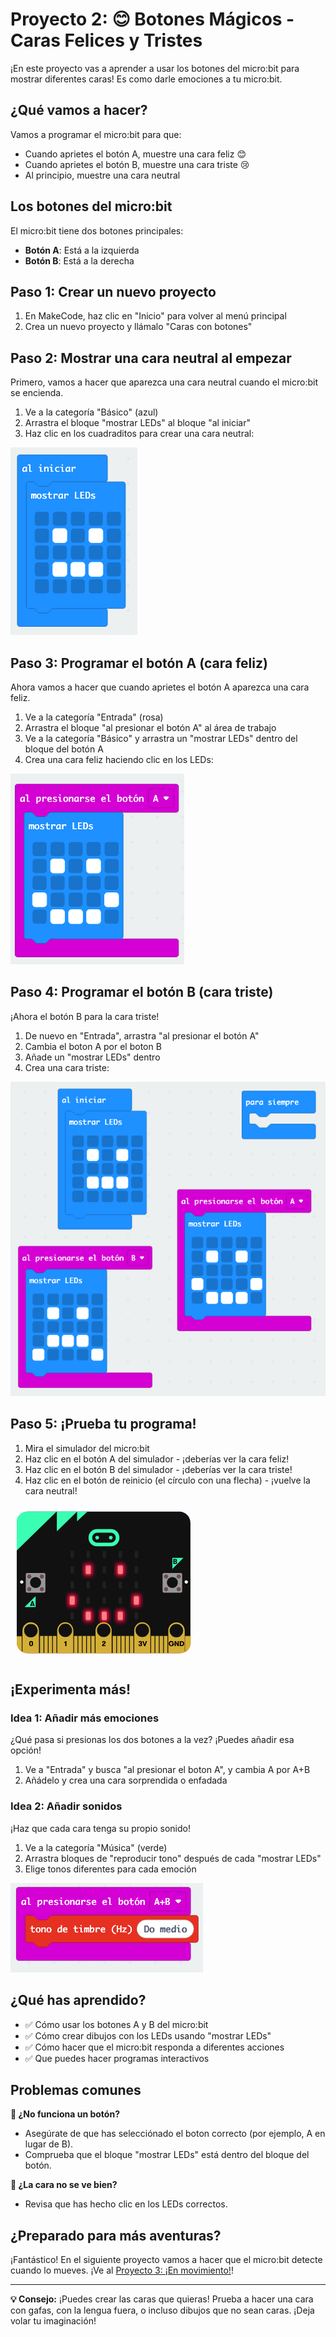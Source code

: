 # Proyecto 2: 😊 Botones Mágicos - Caras Felices y Tristes

¡En este proyecto vas a aprender a usar los botones del micro:bit para mostrar diferentes caras! Es como darle emociones a tu micro:bit.

## ¿Qué vamos a hacer?

Vamos a programar el micro:bit para que:
- Cuando aprietes el botón A, muestre una cara feliz 😊
- Cuando aprietes el botón B, muestre una cara triste 😢
- Al principio, muestre una cara neutral

## Los botones del micro:bit

El micro:bit tiene dos botones principales:
- **Botón A**: Está a la izquierda
- **Botón B**: Está a la derecha

## Paso 1: Crear un nuevo proyecto

1. En MakeCode, haz clic en "Inicio" para volver al menú principal
2. Crea un nuevo proyecto y llámalo "Caras con botones"

## Paso 2: Mostrar una cara neutral al empezar

Primero, vamos a hacer que aparezca una cara neutral cuando el micro:bit se encienda.

1. Ve a la categoría "Básico" (azul)
2. Arrastra el bloque "mostrar LEDs" al bloque "al iniciar"
3. Haz clic en los cuadraditos para crear una cara neutral:

![Bloque mostrar LEDs cara neutral](../imagenes/02-cara-neutral-leds.png)

## Paso 3: Programar el botón A (cara feliz)

Ahora vamos a hacer que cuando aprietes el botón A aparezca una cara feliz.

1. Ve a la categoría "Entrada" (rosa)
2. Arrastra el bloque "al presionar el botón A" al área de trabajo
3. Ve a la categoría "Básico" y arrastra un "mostrar LEDs" dentro del bloque del botón A
4. Crea una cara feliz haciendo clic en los LEDs:

![Programa botón A cara feliz](../imagenes/02-boton-a-cara-feliz.png)

## Paso 4: Programar el botón B (cara triste)

¡Ahora el botón B para la cara triste!

1. De nuevo en "Entrada", arrastra "al presionar el botón A"
2. Cambia el boton A por el boton B
3. Añade un "mostrar LEDs" dentro
4. Crea una cara triste:

![Programa completo tres bloques](../imagenes/02-programa-completo-botones.png)

## Paso 5: ¡Prueba tu programa!

1. Mira el simulador del micro:bit
2. Haz clic en el botón A del simulador - ¡deberías ver la cara feliz!
3. Haz clic en el botón B del simulador - ¡deberías ver la cara triste!
4. Haz clic en el botón de reinicio (el círculo con una flecha) - ¡vuelve la cara neutral!

![Simulador con botones clicables](../imagenes/02-simulador-botones.png)

## ¡Experimenta más!

### Idea 1: Añadir más emociones
¿Qué pasa si presionas los dos botones a la vez? ¡Puedes añadir esa opción!

1. Ve a "Entrada" y busca "al presionar el boton A", y cambia A por A+B
2. Añádelo y crea una cara sorprendida o enfadada

### Idea 2: Añadir sonidos
¡Haz que cada cara tenga su propio sonido!

1. Ve a la categoría "Música" (verde)
2. Arrastra bloques de "reproducir tono" después de cada "mostrar LEDs"
3. Elige tonos diferentes para cada emoción

![Ejemplo con bloques de música](../imagenes/02-ejemplo-con-musica.png)

## ¿Qué has aprendido?

- ✅ Cómo usar los botones A y B del micro:bit
- ✅ Cómo crear dibujos con los LEDs usando "mostrar LEDs"
- ✅ Cómo hacer que el micro:bit responda a diferentes acciones
- ✅ Que puedes hacer programas interactivos

## Problemas comunes

**🤔 ¿No funciona un botón?**
- Asegúrate de que has selecciónado el boton correcto (por ejemplo, A en lugar de B).
- Comprueba que el bloque "mostrar LEDs" está dentro del bloque del botón.

**🤔 ¿La cara no se ve bien?**
- Revisa que has hecho clic en los LEDs correctos.

## ¿Preparado para más aventuras?

¡Fantástico! En el siguiente proyecto vamos a hacer que el micro:bit detecte cuando lo mueves. ¡Ve al [Proyecto 3: ¡En movimiento!](03-acelerometro.md)!

---

**💡 Consejo:** ¡Puedes crear las caras que quieras! Prueba a hacer una cara con gafas, con la lengua fuera, o incluso dibujos que no sean caras. ¡Deja volar tu imaginación!
